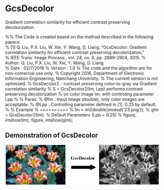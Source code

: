 # GcsDecolor  
Gradient correlation similarity for efficient contrast preserving decolorization  
 
%% The Code is created based on the method described in the following papers:  
% [1] Q. Liu, P.X. Liu, W. Xie, Y. Wang, D. Liang, “GcsDecolor: Gradient correlation similarity for efficient contrast preserving decolorization,”  
% IEEE Trans. Image Process., vol. 24, no. 9, pp. 2889-2904, 2015. 
% Author: Q. Liu, P.X. Liu, W. Xie, Y. Wang, D. Liang  
% Date : 02/7/2016 
% Version : 1.0 
% The code and the algorithm are for non-comercial use only. 
% Copyright 2016, Department of Electronic Information Engineering, Nanchang University. 
% The current version is not optimized. 
% GcsDecolor2 - contrast preserving color-to-gray via Gradient correlation similarity 
% S = GcsDecolor2(Im, Lpp) performs contrast preserving decolorization 
% on color image Im, with controling parameter Lpp 
% 
% Paras: 
% @Im : Input image (double), only color images are acceptable. 
% @Lpp : Controlling parameter defined in [1]. 0.25 by default. 
% 
% Example 
% ========== 
% Im = im2double(imread('23.png')); 
% gIm = GcsDecolor2(Im); % Default Parameters (Lpp = 0.25) 
% figure, imshow(Im), figure, imshow(gIm); 

## Demonstration of GcsDecolor
![](./figs/DemonstrationGcs.png)  

